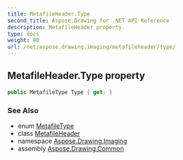 ```yaml
---
title: MetafileHeader.Type
second_title: Aspose.Drawing for .NET API Reference
description: MetafileHeader property. 
type: docs
weight: 80
url: /net/aspose.drawing.imaging/metafileheader/type/
---
```

## MetafileHeader.Type property

```csharp
public MetafileType Type { get; }
```

### See Also

* enum [MetafileType](../../metafiletype/)
* class [MetafileHeader](../)
* namespace [Aspose.Drawing.Imaging](../../metafileheader/)
* assembly [Aspose.Drawing.Common](../../../)


